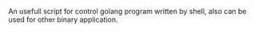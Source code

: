 An usefull script for control golang program written by shell, also can be used for other binary application.
